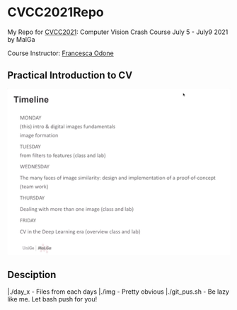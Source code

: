 # CVCC2021Repo
My Repo for [CVCC2021](https://ml.unige.it/education/school/cvcc2021/#references): Computer Vision Crash Course July 5 - July9 2021 by MalGa

Course Instructor: [Francesca Odone](https://scholar.google.com/citations?user=riK7DscAAAAJ&hl=en)

## Practical Introduction to CV
![Timeline](./img/cvcc_timeline.jpeg)

## Desciption
|./day_x - Files from each days
|./img - Pretty obvious
|./git_pus.sh - Be lazy like me. Let bash push for you!